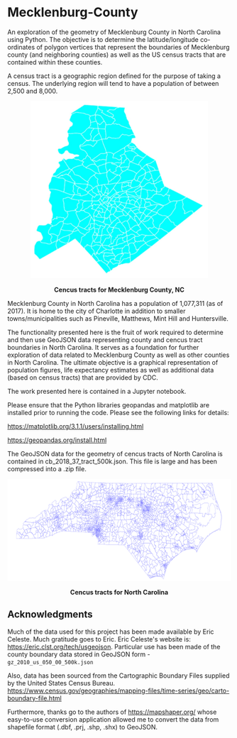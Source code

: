 # Mecklenburg-County
An exploration of the geometry of Mecklenburg County in North Carolina using Python. The objective is to determine the latitude/longitude co-ordinates of polygon vertices that represent the boundaries of Mecklenburg county (and neighboring counties) as well as the US census tracts that are contained within these counties.

A census tract is a geographic region defined for the purpose of taking a census. The underlying region will tend to have a population of between 2,500 and 8,000. 

<p align="center">
    <img src="https://raw.githubusercontent.com/JerryGreenough/Mecklenburg-County/master/mecktracts.png" width="400" height="400">  
</p>

<p align="center">
    <strong>Cencus tracts for Mecklenburg County, NC</strong>
</p>

Mecklenburg County in North Carolina has a population of 1,077,311 (as of 2017). It is home to the city of Charlotte in addition to smaller towns/municipalities such as Pineville, Matthews, Mint Hill and Huntersville.

The functionality presented here is the fruit of work required to determine and then use GeoJSON data representing county and cencus tract boundaries in North Carolina. It serves as a foundation for further exploration of data related to Mecklenburg County as well as other counties in North Carolina. The ultimate objective is a graphical representation of population figures, life expectancy estimates as well as additional data (based on census tracts) that are provided by CDC.

The work presented here is contained in a Jupyter notebook.

Please ensure that the Python libraries geopandas and matplotlib are installed prior to running the code. Please see the following links for details: 

https://matplotlib.org/3.1.1/users/installing.html

https://geopandas.org/install.html

The GeoJSON data for the geometry of cencus tracts of North Carolina is contained in cb_2018_37_tract_500k.json. This file is large and has been compressed into a .zip file.

<p align="center">
    <img src="https://raw.githubusercontent.com/JerryGreenough/Mecklenburg-County/master/nctracts.png" width="800" height="230">  
</p>

<p align="center">
    <strong>Cencus tracts for North Carolina</strong>
</p>

<h2>Acknowledgments</h2>

Much of the data used for this project has been made available by Eric Celeste. Much gratitude goes to Eric.
Eric Celeste's website is: https://eric.clst.org/tech/usgeojson. Particular use has been made of the county boundary data stored in GeoJSON form - ```gz_2010_us_050_00_500k.json```

Also, data has been sourced from the Cartographic Boundary Files supplied by the United States Census Bureau.
https://www.census.gov/geographies/mapping-files/time-series/geo/carto-boundary-file.html

Furthermore, thanks go to the authors of https://mapshaper.org/ whose easy-to-use conversion application allowed me to convert the data from  shapefile format (.dbf, .prj, .shp, .shx) to GeoJSON.

